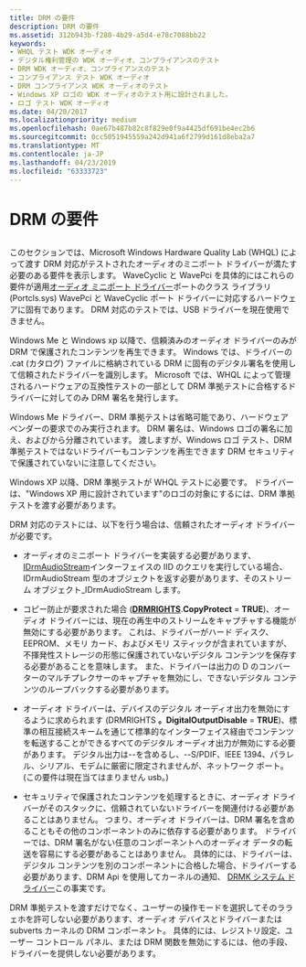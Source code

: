 ```yaml
---
title: DRM の要件
description: DRM の要件
ms.assetid: 312b943b-f280-4b29-a5d4-e78c7088bb22
keywords:
- WHQL テスト WDK オーディオ
- デジタル権利管理の WDK オーディオ、コンプライアンスのテスト
- DRM WDK オーディオ、コンプライアンスのテスト
- コンプライアンス テスト WDK オーディオ
- DRM コンプライアンス WDK オーディオのテスト
- Windows XP ロゴの WDK オーディオのテスト用に設計されました。
- ロゴ テスト WDK オーディオ
ms.date: 04/20/2017
ms.localizationpriority: medium
ms.openlocfilehash: 0ae67b487b82c8f829e0f9a4425df691be4ec2b6
ms.sourcegitcommit: 0cc5051945559a242d941a6f2799d161d8eba2a7
ms.translationtype: MT
ms.contentlocale: ja-JP
ms.lasthandoff: 04/23/2019
ms.locfileid: "63333723"
---
```

# <a name="drm-requirements"></a>DRM の要件


## <span id="drm_requirements"></span><span id="DRM_REQUIREMENTS"></span>


このセクションでは、Microsoft Windows Hardware Quality Lab (WHQL) によって渡す DRM 対応がテストされたオーディオのミニポート ドライバーが満たす必要のある要件を表示します。 WaveCyclic と WavePci を具体的にはこれらの要件が適用[オーディオ ミニポート ドライバー](audio-miniport-drivers.md)ポートのクラス ライブラリ (Portcls.sys) WavePci と WaveCyclic ポート ドライバーに対応するハードウェアに固有であります。 DRM 対応のテストでは、USB ドライバーを現在使用できません。

Windows Me と Windows xp 以降で、信頼済みのオーディオ ドライバーのみが DRM で保護されたコンテンツを再生できます。 Windows では、ドライバーの .cat (カタログ) ファイルに格納されている DRM に固有のデジタル署名を使用して信頼されたドライバーを識別します。 Microsoft では、WHQL によって管理されるハードウェアの互換性テストの一部として DRM 準拠テストに合格するドライバーに対してのみ DRM 署名を発行します。

Windows Me ドライバー、DRM 準拠テストは省略可能であり、ハードウェア ベンダーの要求でのみ実行されます。 DRM 署名は、Windows ロゴの署名に加え、およびから分離されています。 渡しますが、Windows ロゴ テスト、DRM 準拠テストではないドライバーもコンテンツを再生できます DRM セキュリティで保護されていないに注意してください。

Windows XP 以降、DRM 準拠テストが WHQL テストに必要です。 ドライバーは、"Windows XP 用に設計されています"のロゴの対象にするには、DRM 準拠テストを渡す必要があります。

DRM 対応のテストには、以下を行う場合は、信頼されたオーディオ ドライバーが必要です。

-   オーディオのミニポート ドライバーを実装する必要があります、 [IDrmAudioStream](https://msdn.microsoft.com/library/windows/hardware/ff536568)インターフェイスの IID のクエリを実行している場合、IDrmAudioStream 型のオブジェクトを返す必要があります、そのストリーム オブジェクト\_IDrmAudioStream します。

-   コピー防止が要求された場合 ([**DRMRIGHTS**](https://msdn.microsoft.com/library/windows/hardware/ff536355).**CopyProtect** = **TRUE**)、オーディオ ドライバーには、現在の再生中のストリームをキャプチャする機能が無効にする必要があります。 これは、ドライバーがハード ディスク、EEPROM、メモリ カード、およびメモリ スティックが含まれていますが、不揮発性ストレージの形態に保護されていないデジタル コンテンツを保存する必要があることを意味します。 また、ドライバーは出力の D のコンバーターのマルチプレクサーのキャプチャを無効にし、できないデジタル コンテンツのループバックする必要があります。

-   オーディオ ドライバーは、デバイスのデジタル オーディオ出力を無効にするように求められます (DRMRIGHTS **。DigitalOutputDisable** = **TRUE**)、標準の相互接続スキームを通じて標準的なインターフェイス経由でコンテンツを転送することができるすべてのデジタル オーディオ出力が無効にする必要があります。 デジタル出力は--を含めるし、--S/PDIF、IEEE 1394、パラレル、シリアル、モデムに厳密に限定されませんが、ネットワーク ポート。 (この要件は現在当てはまりません usb。)

-   セキュリティで保護されたコンテンツを処理するときに、オーディオ ドライバーがそのスタックに、信頼されていないドライバーを関連付ける必要があることはありません。 つまり、オーディオ ドライバーは、DRM 署名を含めることもその他のコンポーネントのみに依存する必要があります。 ドライバーでは、DRM 署名がない任意のコンポーネントへのオーディオ データの転送を容易にする必要があることはありません。 具体的には、ドライバーは、デジタル コンテンツを別のコンポーネントに合格した場合、ドライバーする必要があります、DRM Api を使用してカーネルの通知、 [DRMK システム ドライバー](kernel-mode-wdm-audio-components.md#drmk_system_driver)この事実です。

DRM 準拠テストを渡すだけでなく、ユーザーの操作モードを選択してそのララェホを許可しない必要があります、オーディオ デバイスとドライバーまたは subverts カーネルの DRM コンポーネント。 具体的には、レジストリ設定、ユーザー コントロール パネル、または DRM 関数を無効にするには、他の手段、ドライバーを提供しない必要があります。

 

 




